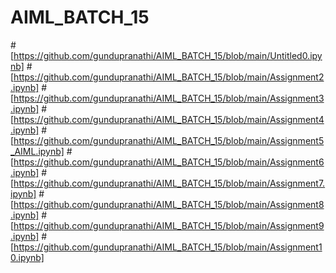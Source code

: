 # AIML_BATCH_15
#[https://github.com/gundupranathi/AIML_BATCH_15/blob/main/Untitled0.ipynb]
#[https://github.com/gundupranathi/AIML_BATCH_15/blob/main/Assignment2.ipynb]
#[https://github.com/gundupranathi/AIML_BATCH_15/blob/main/Assignment3.ipynb]
#[https://github.com/gundupranathi/AIML_BATCH_15/blob/main/Assignment4.ipynb]
#[https://github.com/gundupranathi/AIML_BATCH_15/blob/main/Assignment5_AIML.ipynb]
#[https://github.com/gundupranathi/AIML_BATCH_15/blob/main/Assignment6.ipynb]
#[https://github.com/gundupranathi/AIML_BATCH_15/blob/main/Assignment7.ipynb]
#[https://github.com/gundupranathi/AIML_BATCH_15/blob/main/Assignment8.ipynb]
#[https://github.com/gundupranathi/AIML_BATCH_15/blob/main/Assignment9.ipynb]
#[https://github.com/gundupranathi/AIML_BATCH_15/blob/main/Assignment10.ipynb]
